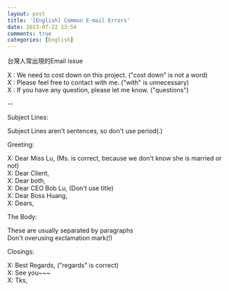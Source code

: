 ```yaml
---
layout: post
title: '[English] Common E-mail Errors'
date: 2013-07-22 13:54
comments: true
categories: [English]
---
```

台灣人常出現的Email issue

X : We need to cost down on this project. ("cost down" is not a word)<br>
X : Please feel free to contact with me. ("with" is unnecessary)<br>
X : If you have any question, please let me know. ("questions")

--

Subject Lines:

Subject Lines aren't sentences, so don't use period(.)

Greeting:

X: Dear Miss Lu, (Ms. is correct, because we don't know she is married or not)<br>
X: Dear Client,<br>
X: Dear both,<br>
X: Dear CEO Bob Lu, (Don't use title)<br>
X: Dear Boss Huang,<br>
X: Dears,<br>

The Body:

These are usually separated by paragraphs<br>
Don't overusing exclamation mark(!)

Closings:

X: Best Regards, ("regards" is correct)<br>
X: See you~~~<br>
X: Tks,<br>